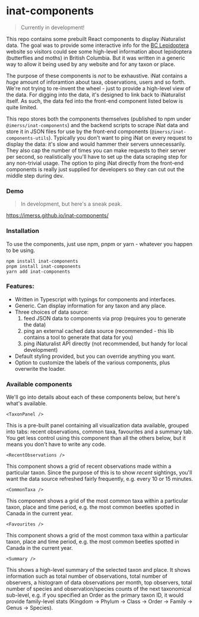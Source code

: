 # inat-components

> Currently in development!

This repo contains some prebuilt React components to display iNaturalist data. The goal was to provide some
interactive info for the [BC Lepidoptera](https://bcleps.weebly.com/) website so visitors could see some 
high-level information about lepidoptera (butterflies and moths) in British Columbia. But it was written in a generic
way to allow it being used by any website and for any taxon or place.

The purpose of these components is _not_ to be exhaustive. iNat contains a _huge_ amount of inforamtion about taxa,
observations, users and so forth. We're not trying to re-invent the wheel - just to provide a high-level view of the
data. For digging into the data, it's designed to link back to iNaturalist itself. As such, the data fed into the
front-end component listed below is quite limited.

This repo stores both the components themselves (published to npm under `@imerss/inat-components`) and the backend
scripts to scrape iNat data and store it in JSON files for use by the front-end components (`@imerss/inat-components-utils`).
Typically you don't want to ping iNat on every request to display the data: it's slow and would hammer their servers
unnecessarily. They also cap the number of times you can make requests to their server per second, so realistically
you'll have to set up the data scraping step for any non-trivial usage. The option to ping iNat directly from the
front-end components is really just supplied for developers so they can cut out the middle step during dev.


### Demo

> In development, but here's a sneak peak.
 
https://imerss.github.io/inat-components/


### Installation

To use the components, just use npm, pnpm or yarn - whatever you happen to be using.

```
npm install inat-components
pnpm install inat-components
yarn add inat-components
```


### Features:

- Written in Typescript with typings for components and interfaces.
- Generic. Can display information for any taxon and any place.
- Three choices of data source:
    1. feed JSON data to components via prop (requires you to generate the data)
    2. ping an external cached data source (recommended - this lib contains a tool to generate that data for you)
    3. ping iNaturalist API directly (not recommended, but handy for local development)
- Default styling provided, but you can override anything you want.
- Option to customize the labels of the various components, plus overwrite the loader.


### Available components

We'll go into details about each of these components below, but here's what's available.

`<TaxonPanel />`

This is a pre-built panel containing all visualization data available, grouped into tabs: recent observations, common
taxa, favourites and a summary tab. You get less control using this component than all the others below, but it means
you don't have to write any code.

`<RecentObservations />`

This component shows a grid of recent observations made within a particular taxon. Since the purpose of this is to
show _recent_ sightings, you'll want the data source refreshed fairly frequently, e.g. every 10 or 15 minutes.

`<CommonTaxa />`

This component shows a grid of the most common taxa within a particular taxon, place and time period, e.g. the most
common beetles spotted in Canada in the current year.

`<Favourites />`

This component shows a grid of the most common taxa within a particular taxon, place and time period, e.g. the most
common beetles spotted in Canada in the current year.

`<Summary />`

This shows a high-level summary of the selected taxon and place. It shows information such as total number of
observations, total number of observers, a histogram of data observations per month, top observers, total number of
species and observation/species counts of the next taxonomical sub-level, e.g. if you specified an Order as the primary
taxon ID, it would provide family-level stats (Kingdom -> Phylum -> Class -> Order -> Family -> Genus -> Species).

